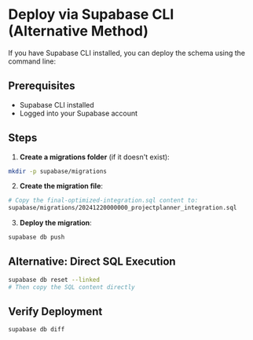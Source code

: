 # Deploy via Supabase CLI (Alternative Method)

If you have Supabase CLI installed, you can deploy the schema using the command line:

## Prerequisites

- Supabase CLI installed
- Logged into your Supabase account

## Steps

1. **Create a migrations folder** (if it doesn't exist):

```bash
mkdir -p supabase/migrations
```

2. **Create the migration file**:

```bash
# Copy the final-optimized-integration.sql content to:
supabase/migrations/20241220000000_projectplanner_integration.sql
```

3. **Deploy the migration**:

```bash
supabase db push
```

## Alternative: Direct SQL Execution

```bash
supabase db reset --linked
# Then copy the SQL content directly
```

## Verify Deployment

```bash
supabase db diff
```
